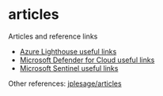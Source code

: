 # articles

Articles and reference links

* [Azure Lighthouse useful links](lighthouse-links.md)
* [Microsoft Defender for Cloud useful links](mdc-links.md)
* [Microsoft Sentinel useful links](sentinel-links.md)

<!--
* [Microsoft Sentinel dans un contexte MSSP](sentinel-mssp/sentinel-mssp.md) [FR]
-->

Other references: [jplesage/articles](https://github.com/jplesage/articles)
